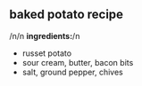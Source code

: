 ## baked potato recipe
/n/n
**ingredients:**/n
- russet potato
- sour cream, butter, bacon bits
- salt, ground pepper, chives
